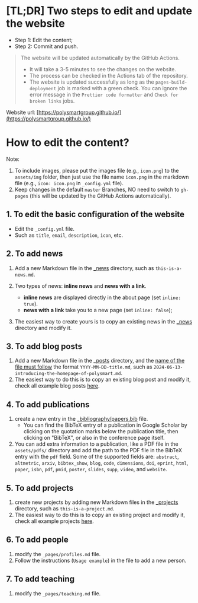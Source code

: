 # [TL;DR] Two steps to edit and update the website

- Step 1: Edit the content;
- Step 2: Commit and push.

> The website will be updated automatically by the GitHub Actions.
> - It will take a 3-5 minutes to see the changes on the website.
> - The process can be checked in the Actions tab of the repository.
> - The website is updated successfully as long as the `pages-build-deployment` job is marked with a green check. You can ignore the error message in the `Prettier code formatter` and `Check for broken links` jobs.

Website url: [https://polysmartgroup.github.io/](https://polysmartgroup.github.io/)

# How to edit the content?

Note:
1. To include images, please put the images file (e.g., `icon.png`) to the `assets/img` folder, then just use the file name `icon.png` in the markdown file (e.g., `icon: icon.png` in `_config.yml` file).
2. Keep changes in the default `master` Branches, NO need to switch to `gh-pages` (this will be updated by the GitHub Actions automatically).

## 1. To edit the basic configuration of the website

- Edit the `_config.yml` file.
- Such as `title`, `email`, `description`, `icon`, etc.

## 2. To add news

1. Add a new Markdown file in the [\_news](_news/) directory, such as `this-is-a-news.md`.
2. Two types of news: **inline news** and **news with a link**. 
   - **inline news** are displayed directly in the about page (set `inline: true`).
   - **news with a link** take you to a new page (set `inline: false`);

3. The easiest way to create yours is to copy an existing news in the [\_news](_news/) directory and modify it.

## 3. To add blog posts

1. Add a new Markdown file in the [\_posts](_posts/) directory, and the [name of the file must follow](https://jekyllrb.com/docs/posts/#creating-posts) the format `YYYY-MM-DD-title.md`, such as `2024-06-13-introducing-the-homepage-of-polysmart.md`.
2. The easiest way to do this is to copy an existing blog post and modify it, check all example blog posts [here](https://github.com/alshedivat/al-folio/tree/master/_posts).

## 4. To add publications

1. create a new entry in the [\_bibliography/papers.bib](_bibliography/papers.bib) file. 
   - You can find the BibTeX entry of a publication in Google Scholar by clicking on the quotation marks below the publication title, then clicking on "BibTeX", or also in the conference page itself.
2. You can add extra information to a publication, like a PDF file in the `assets/pdfs/` directory and add the path to the PDF file in the BibTeX entry with the `pdf` field. Some of the supported fields are: `abstract`, `altmetric`, `arxiv`, `bibtex_show`, `blog`, `code`, `dimensions`, `doi`, `eprint`, `html`, `paper`, `isbn`, `pdf`, `pmid`, `poster`, `slides`, `supp`, `video`, and `website`.

## 5. To add projects

1. create new projects by adding new Markdown files in the [\_projects](_projects/) directory, such as `this-is-a-project.md`.
2. The easiest way to do this is to copy an existing project and modify it, check all example projects [here](https://github.com/alshedivat/al-folio/tree/master/_projects).

## 6. To add people

1. modify the `_pages/profiles.md` file.
2. Follow the instructions (`Usage example`) in the file to add a new person.

## 7. To add teaching

1. modify the `_pages/teaching.md` file.
